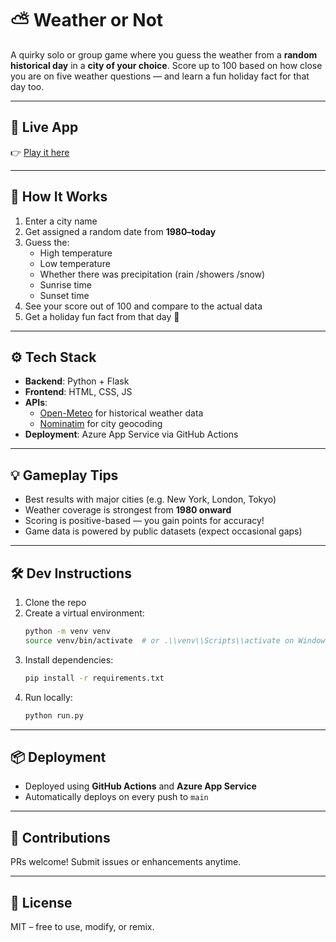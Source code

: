 # ⛅ Weather or Not

A quirky solo or group game where you guess the weather from a **random historical day** in a **city of your choice**. Score up to 100 based on how close you are on five weather questions — and learn a fun holiday fact for that day too.

---

## 🚀 Live App

👉 [Play it here](https://weather-or-not-c0crfdghawf7ebah.eastus2-01.azurewebsites.net)

---

## 🧠 How It Works

1. Enter a city name
2. Get assigned a random date from **1980–today**
3. Guess the:
   - High temperature
   - Low temperature
   - Whether there was precipitation (rain /showers /snow)
   - Sunrise time
   - Sunset time
4. See your score out of 100 and compare to the actual data
5. Get a holiday fun fact from that day 📅

---

## ⚙️ Tech Stack

- **Backend**: Python + Flask
- **Frontend**: HTML, CSS, JS
- **APIs**:
  - [Open-Meteo](https://open-meteo.com/) for historical weather data
  - [Nominatim](https://nominatim.org/) for city geocoding
- **Deployment**: Azure App Service via GitHub Actions


---

## 💡 Gameplay Tips

- Best results with major cities (e.g. New York, London, Tokyo)
- Weather coverage is strongest from **1980 onward**
- Scoring is positive-based — you gain points for accuracy!
- Game data is powered by public datasets (expect occasional gaps)

---

## 🛠 Dev Instructions

1. Clone the repo
2. Create a virtual environment:
   ```bash
   python -m venv venv
   source venv/bin/activate  # or .\\venv\\Scripts\\activate on Windows
   ```
3. Install dependencies:
   ```bash
   pip install -r requirements.txt
   ```
4. Run locally:
   ```bash
   python run.py
   ```

---

## 📦 Deployment

- Deployed using **GitHub Actions** and **Azure App Service**
- Automatically deploys on every push to `main`

---

## 🙌 Contributions

PRs welcome! Submit issues or enhancements anytime.

---

## 📜 License

MIT – free to use, modify, or remix.



